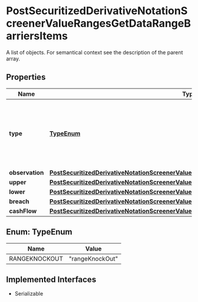 

# PostSecuritizedDerivativeNotationScreenerValueRangesGetDataRangeBarriersItems

A list of objects. For semantical context see the description of the parent array.

## Properties

Name | Type | Description | Notes
------------ | ------------- | ------------- | -------------
**type** | [**TypeEnum**](#TypeEnum) | The type of the barrier. See endpoint &#x60;/securitized-derivative/barrier/type/list&#x60; for additional information. Note that not all barrier types listed in the mentioned endpoint can be used as a parameter. | Value | Description | | --- | --- | | rangeKnockOut | Represents the upper and lower bound of the underlying level where a securitized derivative is terminated and becomes (nearly) worthless; particularly relevant for range knock-out certificates such as inline certificates. |   |  [optional]
**observation** | [**PostSecuritizedDerivativeNotationScreenerValueRangesGetDataRangeBarriersItemsObservation**](PostSecuritizedDerivativeNotationScreenerValueRangesGetDataRangeBarriersItemsObservation.md) |  |  [optional]
**upper** | [**PostSecuritizedDerivativeNotationScreenerValueRangesGetDataRangeBarriersItemsUpper**](PostSecuritizedDerivativeNotationScreenerValueRangesGetDataRangeBarriersItemsUpper.md) |  |  [optional]
**lower** | [**PostSecuritizedDerivativeNotationScreenerValueRangesGetDataRangeBarriersItemsLower**](PostSecuritizedDerivativeNotationScreenerValueRangesGetDataRangeBarriersItemsLower.md) |  |  [optional]
**breach** | [**PostSecuritizedDerivativeNotationScreenerValueRangesGetDataSingleBarriersItemsBreach**](PostSecuritizedDerivativeNotationScreenerValueRangesGetDataSingleBarriersItemsBreach.md) |  |  [optional]
**cashFlow** | [**PostSecuritizedDerivativeNotationScreenerValueRangesGetDataRangeBarriersItemsCashFlow**](PostSecuritizedDerivativeNotationScreenerValueRangesGetDataRangeBarriersItemsCashFlow.md) |  |  [optional]



## Enum: TypeEnum

Name | Value
---- | -----
RANGEKNOCKOUT | &quot;rangeKnockOut&quot;


## Implemented Interfaces

* Serializable


